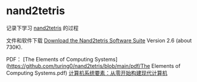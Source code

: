 # nand2tetris

记录下学习 [nand2tetris](https://www.nand2tetris.org/) 的过程



文件和软件下载 [Download the Nand2tetris Software Suite](https://drive.google.com/open?id=1xZzcMIUETv3u3sdpM_oTJSTetpVee3KZ) Version 2.6 (about 730K).

PDF：
[The Elements of Computing Systems](https://github.com/turing0/nand2tetris/blob/main/pdf/The Elements of Computing Systems.pdf) 
[计算机系统要素：从零开始构建现代计算机](https://github.com/turing0/nand2tetris/blob/main/pdf/计算机系统要素：从零开始构建现代计算机.pdf)



